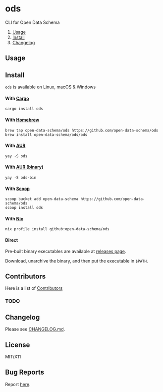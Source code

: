 <!-- omit from toc -->
# ods

CLI for Open Data Schema

1. [Usage](#usage)
2. [Install](#install)
3. [Changelog](#changelog)

## Usage

<!-- publisher install start -->
## Install

`ods` is available on Linux, macOS & Windows

<!-- omit from toc -->
#### With [Cargo](https://crates.io)

```
cargo install ods
```

<!-- omit from toc -->
#### With [Homebrew](https://brew.sh)

```
brew tap open-data-schema/ods https://github.com/open-data-schema/ods
brew install open-data-schema/ods/ods
```

<!-- omit from toc -->
#### With [AUR](https://aur.archlinux.org)

```
yay -S ods
```

<!-- omit from toc -->
#### With [AUR (binary)](https://aur.archlinux.org)

```
yay -S ods-bin
```

<!-- omit from toc -->
#### With [Scoop](https://scoop.sh)

```
scoop bucket add open-data-schema https://github.com/open-data-schema/ods
scoop install ods
```

<!-- omit from toc -->
#### With [Nix](https://nixos.org)

```
nix profile install github:open-data-schema/ods
```

<!-- omit from toc -->
#### Direct

Pre-built binary executables are available at [releases page](https://github.com/open-data-schema/ods/releases).

Download, unarchive the binary, and then put the executable in `$PATH`.

<!-- publisher install end -->
<!-- omit from toc -->
## Contributors
Here is a list of [Contributors](http://github.com/open-data-schema/ods/contributors)

<!-- omit from toc -->
### TODO

## Changelog
Please see [CHANGELOG.md](CHANGELOG.md).

<!-- omit from toc -->
## License
MIT/X11

<!-- omit from toc -->
## Bug Reports
Report [here](http://github.com/open-data-schema/ods/issues).
